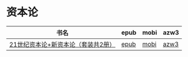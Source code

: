 # 资本论

| 书名 | epub | mobi | azw3 |
| --- | --- | --- | --- |
| [21世纪资本论+新资本论（套装共2册）](http://ct.dalanmei.com/f/31084289-571785290-e629d2) | [epub](http://ct.dalanmei.com/f/31084289-571785290-e629d2) | [mobi](http://ct.dalanmei.com/f/31084289-571451622-041acb) | [azw3](http://ct.dalanmei.com/f/31084289-571885446-6c4379) |
